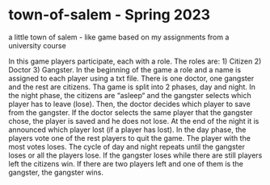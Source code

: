 # town-of-salem - Spring 2023
a little town of salem - like game based on my assignments from a university course


In this game players participate, each with a role. The roles are: 1) Citizen 2) Doctor 3) Gangster.
In the beginning of the game a role and a name is assigned to each player using a txt file. There is one doctor, one
gangster and the rest are citizens. Tha game is split into 2 phases, day and night.
In the night phase, the citizens are “asleep“ and the gangster selects which player has to leave (lose).
Then, the doctor decides which player to save from the gangster. If the doctor selects the same player
that the gangster chose, the player is saved and he does not lose. At the end of the night it is announced
which player lost (if a player has lost).
In the day phase, the players vote one of the rest players to quit the game. The player with the most
votes loses.
The cycle of day and night repeats until the gangster loses or all the players lose.
If the gangster loses while there are still players left the citizens win. If there are two players left and
one of them is the gangster, the gangster wins.
